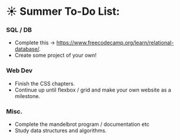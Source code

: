 # ☀️ Summer To-Do List:

### SQL / DB
* Complete this -> https://www.freecodecamp.org/learn/relational-database/.
* Create some project of your own!

### Web Dev
* Finish the CSS chapters.
* Continue up until flexbox / grid and make your own website as a milestone.

### Misc.
* Complete the mandelbrot program / documentation etc
* Study data structures and algorithms.
